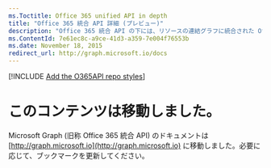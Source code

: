 ```yaml
---
ms.Toctitle: Office 365 unified API in depth
title: "Office 365 統合 API 詳細 (プレビュー)"
description: "Office 365 統合 API の下には、リソースの連結グラフに統合された Office 365 の個々のサービスを対象とする一連のデータ ストアがあります。"
ms.ContentId: 7e61ec8c-a9ce-41d3-a359-7e004f76553b
ms.date: November 18, 2015
redirect_url: http://graph.microsoft.io/docs
---
```

[!INCLUDE [Add the O365API repo styles](../includes/controls/addo365apistyles.xml)]


# このコンテンツは移動しました。

Microsoft Graph (旧称 Office 365 統合 API) のドキュメントは [http://graph.microsoft.io](http://graph.microsoft.io) に移動しました。必要に応じて、ブックマークを更新してください。
